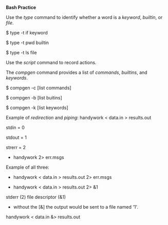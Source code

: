 
**Bash Practice**

Use the _type_ command to identify whether a word is a _keyword_, _builtin_, or _file_.

\$ type -t if
keyword

\$ type -t pwd
builtin

\$ type -t ls
file

Use the _script_ command to record actions.

The *compgen* command provides a list of *commands*, *builtins*, and *keywords*.

\$ compgen -c [list commands]

\$ compgen -b [list buitins]

\$ compgen -k [list keywords]


Example of *redirection* and *piping*:
handywork < data.in > results.out

stdin 	= 0

stdout 	= 1

strerr	= 2

- handywork 2> err.msgs

Example of all three:

- handywork < data.in > results.out 2> err.msgs

- handywork < data.in > results.out 2> &1

stderr (2) 
file descriptor (&1) 
- without the [&] the output would be sent to a file named '1'.

handywork < data.in &> results.out



